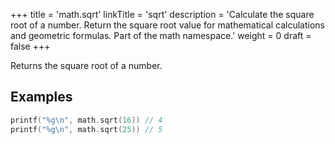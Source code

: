 +++
title = 'math.sqrt'
linkTitle = 'sqrt'
description = 'Calculate the square root of a number. Return the square root value for mathematical calculations and geometric formulas. Part of the math namespace.'
weight = 0
draft = false
+++

Returns the square root of a number.

## Examples

```go
printf("%g\n", math.sqrt(16)) // 4
printf("%g\n", math.sqrt(25)) // 5
```
